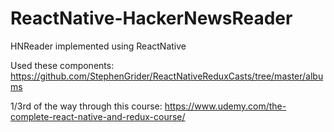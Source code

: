 # ReactNative-HackerNewsReader
HNReader implemented using ReactNative


Used these components: https://github.com/StephenGrider/ReactNativeReduxCasts/tree/master/albums

1/3rd of the way through this course: https://www.udemy.com/the-complete-react-native-and-redux-course/
